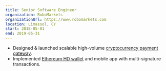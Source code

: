 ```yaml
---
title: Senior Software Engineer
organization: RoboMarkets
organizationUrl: https://www.robomarkets.com
location: Limassol, CY
start: 2018-05-01
end: 2019-05-31
---
```


- Designed & launched scalable high-volume [cryptocurrency payment gateway](https://www.financemagnates.com/forex/brokers/roboforex-launches-ethereum-accounts). 
- Implemented [Ethereum HD wallet](https://github.com/pavel-main/ethereum-hd-tools) and mobile app with multi-signature transactions.

